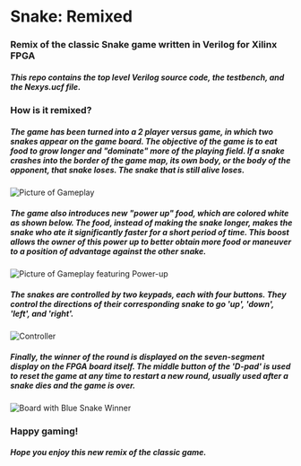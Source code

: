 # Snake: Remixed

### Remix of the classic Snake game written in Verilog for Xilinx FPGA

##### This repo contains the top level Verilog source code, the testbench, and the Nexys.ucf file.


### How is it remixed?

##### The game has been turned into a 2 player versus game, in which two snakes appear on the game board. The objective of the game is to eat food to grow longer and "dominate" more of the playing field. If a snake crashes into the border of the game map, its own body, or the body of the opponent, that snake loses. The snake that is still alive loses.

![Picture of Gameplay](../master/images/game1.jpg)


##### The game also introduces new "power up" food, which are colored white as shown below. The food, instead of making the snake longer, makes the snake who ate it significantly faster for a short period of time. This boost allows the owner of this power up to better obtain more food or maneuver to a position of advantage against the other snake. 

![Picture of Gameplay featuring Power-up](../master/images/game2.jpg)


##### The snakes are controlled by two keypads, each with four buttons. They control the directions of their corresponding snake to go 'up', 'down', 'left', and 'right'.

![Controller](../master/images/controls.jpeg)


##### Finally, the winner of the round is displayed on the seven-segment display on the FPGA board itself. The middle button of the 'D-pad' is used to reset the game at any time to restart a new round, usually used after a snake dies and the game is over.

![Board with Blue Snake Winner](../master/images/winner.jpg)


### Happy gaming!
##### Hope you enjoy this new remix of the classic game.

